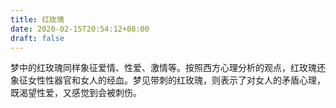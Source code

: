 ```yaml
---
title: 红玫瑰
date: 2020-02-15T20:54:12+08:00
draft: false
---
```


梦中的红玫瑰同样象征爱情、性爱、激情等。按照西方心理分析的观点，红玫瑰还象征女性性器官和女人的经血。梦见带刺的红玫瑰，则表示了对女人的矛盾心理，既渴望性爱，又感觉到会被刺伤。